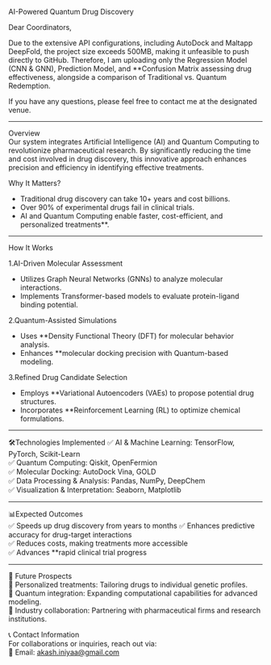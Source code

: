 

AI-Powered Quantum Drug Discovery

Dear Coordinators,  

Due to the extensive API configurations, including AutoDock and Maltapp DeepFold, the project size exceeds 500MB, making it unfeasible to push directly to GitHub. Therefore, I am uploading only the Regression Model (CNN & GNN), Prediction Model, and **Confusion Matrix assessing drug effectiveness, alongside a comparison of Traditional vs. Quantum Redemption.  

If you have any questions, please feel free to contact me at the designated venue.  

---

Overview  
Our system integrates Artificial Intelligence (AI) and Quantum Computing to revolutionize pharmaceutical research. By significantly reducing the time and cost involved in drug discovery, this innovative approach enhances precision and efficiency in identifying effective treatments.  

Why It Matters? 
- Traditional drug discovery can take 10+ years and cost billions.  
- Over 90% of experimental drugs fail in clinical trials.  
- AI and Quantum Computing enable faster, cost-efficient, and personalized treatments**.  

---

How It Works  

1.AI-Driven Molecular Assessment  
- Utilizes Graph Neural Networks (GNNs) to analyze molecular interactions.  
- Implements Transformer-based models to evaluate protein-ligand binding potential.  

2.Quantum-Assisted Simulations  
- Uses **Density Functional Theory (DFT) for molecular behavior analysis.  
- Enhances **molecular docking precision with Quantum-based modeling.  

3.Refined Drug Candidate Selection 
- Employs **Variational Autoencoders (VAEs) to propose potential drug structures.  
- Incorporates **Reinforcement Learning (RL) to optimize chemical formulations.  

---

🛠️Technologies Implemented 
✅ AI & Machine Learning: TensorFlow, PyTorch, Scikit-Learn  
✅ Quantum Computing: Qiskit, OpenFermion  
✅ Molecular Docking: AutoDock Vina, GOLD  
✅ Data Processing & Analysis: Pandas, NumPy, DeepChem  
✅ Visualization & Interpretation: Seaborn, Matplotlib  

---

📊Expected Outcomes  
✅ Speeds up drug discovery from years to months
✅ Enhances predictive accuracy for drug-target interactions  
✅ Reduces costs, making treatments more accessible  
✅ Advances **rapid clinical trial progress  

---

🚀 Future Prospects  
🔹 Personalized treatments: Tailoring drugs to individual genetic profiles.  
🔹 Quantum integration: Expanding computational capabilities for advanced modeling.  
🔹 Industry collaboration: Partnering with pharmaceutical firms and research institutions.  

📞 Contact Information  
For collaborations or inquiries, reach out via:  
📩 Email: akash.iniyaa@gmail.com  


